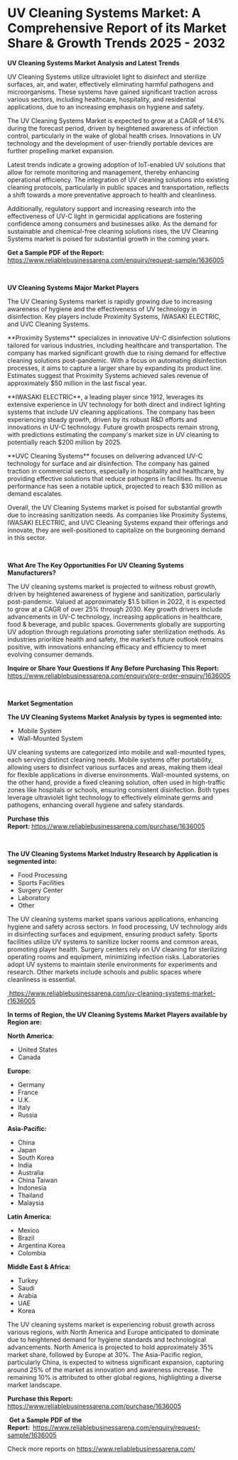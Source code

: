 <p><h1>UV Cleaning Systems Market: A Comprehensive Report of its Market Share & Growth Trends 2025 - 2032</h1></p><p><strong>UV Cleaning Systems Market Analysis and Latest Trends</strong></p>
<p><p>UV Cleaning Systems utilize ultraviolet light to disinfect and sterilize surfaces, air, and water, effectively eliminating harmful pathogens and microorganisms. These systems have gained significant traction across various sectors, including healthcare, hospitality, and residential applications, due to an increasing emphasis on hygiene and safety.</p><p>The UV Cleaning Systems Market is expected to grow at a CAGR of 14.6% during the forecast period, driven by heightened awareness of infection control, particularly in the wake of global health crises. Innovations in UV technology and the development of user-friendly portable devices are further propelling market expansion. </p><p>Latest trends indicate a growing adoption of IoT-enabled UV solutions that allow for remote monitoring and management, thereby enhancing operational efficiency. The integration of UV cleaning solutions into existing cleaning protocols, particularly in public spaces and transportation, reflects a shift towards a more preventative approach to health and cleanliness. </p><p>Additionally, regulatory support and increasing research into the effectiveness of UV-C light in germicidal applications are fostering confidence among consumers and businesses alike. As the demand for sustainable and chemical-free cleaning solutions rises, the UV Cleaning Systems market is poised for substantial growth in the coming years.</p></p>
<p><strong>Get a Sample PDF of the Report:&nbsp;</strong> <a href="https://www.reliablebusinessarena.com/enquiry/request-sample/1636005?utm_campaign=2343&utm_medium=2&utm_source=Github&utm_content=ia&utm_term=16022025&utm_id=uv-cleaning-systems">https://www.reliablebusinessarena.com/enquiry/request-sample/1636005</a></p>
<p>&nbsp;</p>
<p><strong>UV Cleaning Systems Major Market Players</strong></p>
<p><p>The UV Cleaning Systems market is rapidly growing due to increasing awareness of hygiene and the effectiveness of UV technology in disinfection. Key players include Proximity Systems, IWASAKI ELECTRIC, and UVC Cleaning Systems.</p><p>**Proximity Systems** specializes in innovative UV-C disinfection solutions tailored for various industries, including healthcare and transportation. The company has marked significant growth due to rising demand for effective cleaning solutions post-pandemic. With a focus on automating disinfection processes, it aims to capture a larger share by expanding its product line. Estimates suggest that Proximity Systems achieved sales revenue of approximately $50 million in the last fiscal year.</p><p>**IWASAKI ELECTRIC**, a leading player since 1912, leverages its extensive experience in UV technology for both direct and indirect lighting systems that include UV cleaning applications. The company has been experiencing steady growth, driven by its robust R&D efforts and innovations in UV-C technology. Future growth prospects remain strong, with predictions estimating the company's market size in UV cleaning to potentially reach $200 million by 2025.</p><p>**UVC Cleaning Systems** focuses on delivering advanced UV-C technology for surface and air disinfection. The company has gained traction in commercial sectors, especially in hospitality and healthcare, by providing effective solutions that reduce pathogens in facilities. Its revenue performance has seen a notable uptick, projected to reach $30 million as demand escalates.</p><p>Overall, the UV Cleaning Systems market is poised for substantial growth due to increasing sanitization needs. As companies like Proximity Systems, IWASAKI ELECTRIC, and UVC Cleaning Systems expand their offerings and innovate, they are well-positioned to capitalize on the burgeoning demand in this sector.</p></p>
<p>&nbsp;</p>
<p><strong>What Are The Key Opportunities For UV Cleaning Systems Manufacturers?</strong></p>
<p><p>The UV cleaning systems market is projected to witness robust growth, driven by heightened awareness of hygiene and sanitization, particularly post-pandemic. Valued at approximately $1.5 billion in 2022, it is expected to grow at a CAGR of over 25% through 2030. Key growth drivers include advancements in UV-C technology, increasing applications in healthcare, food & beverage, and public spaces. Governments globally are supporting UV adoption through regulations promoting safer sterilization methods. As industries prioritize health and safety, the market’s future outlook remains positive, with innovations enhancing efficacy and efficiency to meet evolving consumer demands.</p></p>
<p><strong>Inquire or Share Your Questions If Any Before Purchasing This Report:</strong> <a href="https://www.reliablebusinessarena.com/enquiry/pre-order-enquiry/1636005?utm_campaign=2343&utm_medium=2&utm_source=Github&utm_content=ia&utm_term=16022025&utm_id=uv-cleaning-systems">https://www.reliablebusinessarena.com/enquiry/pre-order-enquiry/1636005</a></p>
<p>&nbsp;</p>
<p><strong>Market Segmentation</strong></p>
<p><strong>The UV Cleaning Systems Market Analysis by types is segmented into:</strong></p>
<p><ul><li>Mobile System</li><li>Wall-Mounted System</li></ul></p>
<p><p>UV cleaning systems are categorized into mobile and wall-mounted types, each serving distinct cleaning needs. Mobile systems offer portability, allowing users to disinfect various surfaces and areas, making them ideal for flexible applications in diverse environments. Wall-mounted systems, on the other hand, provide a fixed cleaning solution, often used in high-traffic zones like hospitals or schools, ensuring consistent disinfection. Both types leverage ultraviolet light technology to effectively eliminate germs and pathogens, enhancing overall hygiene and safety standards.</p></p>
<p><strong>Purchase this Report:&nbsp;</strong><a href="https://www.reliablebusinessarena.com/purchase/1636005?utm_campaign=2343&utm_medium=2&utm_source=Github&utm_content=ia&utm_term=16022025&utm_id=uv-cleaning-systems">https://www.reliablebusinessarena.com/purchase/1636005</a></p>
<p>&nbsp;</p>
<p><strong>The UV Cleaning Systems Market Industry Research by Application is segmented into:</strong></p>
<p><ul><li>Food Processing</li><li>Sports Facilities</li><li>Surgery Center</li><li>Laboratory</li><li>Other</li></ul></p>
<p><p>The UV cleaning systems market spans various applications, enhancing hygiene and safety across sectors. In food processing, UV technology aids in disinfecting surfaces and equipment, ensuring product safety. Sports facilities utilize UV systems to sanitize locker rooms and common areas, promoting player health. Surgery centers rely on UV cleaning for sterilizing operating rooms and equipment, minimizing infection risks. Laboratories adopt UV systems to maintain sterile environments for experiments and research. Other markets include schools and public spaces where cleanliness is essential.</p></p>
<p><a href="https://www.reliablebusinessarena.com/uv-cleaning-systems-market-r1636005?utm_campaign=2343&utm_medium=2&utm_source=Github&utm_content=ia&utm_term=16022025&utm_id=uv-cleaning-systems">&nbsp;https://www.reliablebusinessarena.com/uv-cleaning-systems-market-r1636005</a></p>
<p><strong>In terms of Region, the UV Cleaning Systems Market Players available by Region are:</strong></p>
<p>
    <p> <strong> North America: </strong>
        <ul>
            <li>United States</li>
            <li>Canada</li>
        </ul>
        </p> 
    <p> <strong> Europe: </strong>
        <ul>
            <li>Germany</li>
            <li>France</li>
            <li>U.K.</li>
            <li>Italy</li>
            <li>Russia</li>
        </ul>
        </p> 
    <p> <strong> Asia-Pacific: </strong>
        <ul>
            <li>China</li>
            <li>Japan</li>
            <li>South Korea</li>
            <li>India</li>
            <li>Australia</li>
            <li>China Taiwan</li>
            <li>Indonesia</li>
            <li>Thailand</li>
            <li>Malaysia</li>
        </ul>
        </p> 
    <p> <strong> Latin America: </strong>
        <ul>
            <li>Mexico</li>
            <li>Brazil</li>
            <li>Argentina Korea</li>
            <li>Colombia</li>
        </ul>
        </p> 
    <p> <strong> Middle East & Africa: </strong>
        <ul>
            <li>Turkey</li>
            <li>Saudi</li>
            <li>Arabia</li>
            <li>UAE</li>
            <li>Korea</li>
        </ul>
    </p>
    </p>
<p><p>The UV cleaning systems market is experiencing robust growth across various regions, with North America and Europe anticipated to dominate due to heightened demand for hygiene standards and technological advancements. North America is projected to hold approximately 35% market share, followed by Europe at 30%. The Asia-Pacific region, particularly China, is expected to witness significant expansion, capturing around 25% of the market as innovation and awareness increase. The remaining 10% is attributed to other global regions, highlighting a diverse market landscape.</p></p>
<p><strong>Purchase this Report: </strong><a href="https://www.reliablebusinessarena.com/purchase/1636005?utm_campaign=2343&utm_medium=2&utm_source=Github&utm_content=ia&utm_term=16022025&utm_id=uv-cleaning-systems">https://www.reliablebusinessarena.com/purchase/1636005</a></p>
<p>&nbsp;<strong>Get a Sample PDF of the Report:&nbsp;&nbsp;</strong><a href="https://www.reliablebusinessarena.com/enquiry/request-sample/1636005?utm_campaign=2343&utm_medium=2&utm_source=Github&utm_content=ia&utm_term=16022025&utm_id=uv-cleaning-systems">https://www.reliablebusinessarena.com/enquiry/request-sample/1636005</a></p>
<p><strong></strong></p>
<p>Check more reports on <a href="https://www.reliablebusinessarena.com/?utm_campaign=2343&utm_medium=2&utm_source=Github&utm_content=ia&utm_term=16022025&utm_id=uv-cleaning-systems">https://www.reliablebusinessarena.com/</a></p>